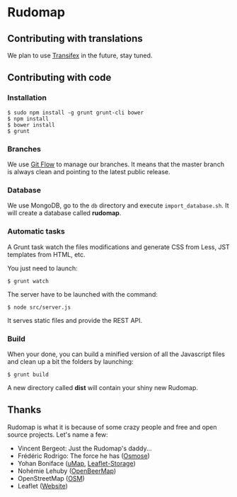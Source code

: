 # Rudomap


## Contributing with translations

We plan to use [Transifex](http://www.transifex.com) in the future, stay tuned.


## Contributing with code

### Installation

	$ sudo npm install -g grunt grunt-cli bower
	$ npm install
	$ bower install
	$ grunt


### Branches

We use [Git Flow](https://github.com/nvie/gitflow) to manage our branches. It means that the master branch is always clean and pointing to the latest public release.


### Database

We use MongoDB, go to the `db` directory and execute `import_database.sh`. It will create a database called **rudomap**.

### Automatic tasks

A Grunt task watch the files modifications and generate CSS from Less, JST templates from HTML, etc.

You just need to launch:

	$ grunt watch


The server have to be launched with the command:

	$ node src/server.js

It serves static files and provide the REST API.


### Build

When your done, you can build a minified version of all the Javascript files and clean up a bit the folders by launching:

	$ grunt build

A new directory called **dist** will contain your shiny new Rudomap.


## Thanks

Rudomap is what it is because of some crazy people and free and open source projects. Let's name a few:

* Vincent Bergeot: Just the Rudomap's daddy...
* Frédéric Rodrigo: The force he has ([Osmose](https://github.com/osm-fr/osmose-backend))
* Yohan Boniface ([uMap](https://bitbucket.org/yohanboniface/umap), [Leaflet-Storage](https://github.com/yohanboniface/Leaflet.Storage))
* Nohémie Lehuby ([OpenBeerMap](https://github.com/OpenBeerMap/OpenBeerMap.github.io))
* OpenStreetMap ([OSM](http://osm.org))
* Leaflet ([Website](http://leafletjs.com))
